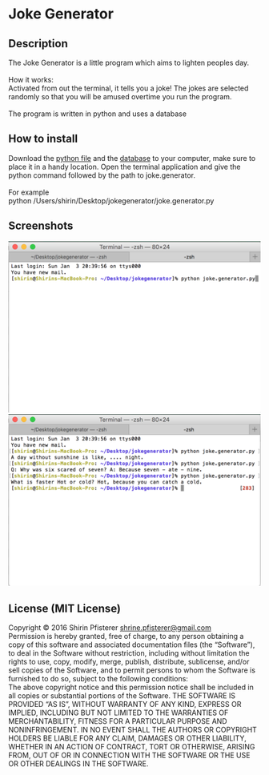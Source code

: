 # Joke Generator 

## Description
The Joke Generator is a little program which aims to lighten peoples day. <br><br>
How it works:<br>
Activated from out the terminal, it tells you a joke! The jokes are selected randomly so that you will be amused overtime you run the program.
<br><br>
The program is written in python and uses a database
## How to install
Download the [python file](joke.generator.py) and the [database](database.py) to your computer, make sure to place it in a handy location. Open the terminal application and give the python command followed by the path to joke.generator.<br><br>
For example<br>
python /Users/shirin/Desktop/jokegenerator/joke.generator.py

## Screenshots
![Image](1.png)<br>
![Image](2.png)<br>

## License (MIT License)
Copyright © 2016 Shirin Pfisterer shrine.pfisterer@gmail.com<br>
Permission is hereby granted, free of charge, to any person obtaining a copy of this software and associated documentation files (the “Software”), to deal in the Software without restriction, including without limitation the rights to use, copy, modify, merge, publish, distribute, sublicense, and/or sell copies of the Software, and to permit persons to whom the Software is furnished to do so, subject to the following conditions:<br>
The above copyright notice and this permission notice shall be included in all copies or substantial portions of the Software.
THE SOFTWARE IS PROVIDED “AS IS”, WITHOUT WARRANTY OF ANY KIND, EXPRESS OR IMPLIED, INCLUDING BUT NOT LIMITED TO THE WARRANTIES OF MERCHANTABILITY, FITNESS FOR A PARTICULAR PURPOSE AND NONINFRINGEMENT. IN NO EVENT SHALL THE AUTHORS OR COPYRIGHT HOLDERS BE LIABLE FOR ANY CLAIM, DAMAGES OR OTHER LIABILITY, WHETHER IN AN ACTION OF CONTRACT, TORT OR OTHERWISE, ARISING FROM, OUT OF OR IN CONNECTION WITH THE SOFTWARE OR THE USE OR OTHER DEALINGS IN THE SOFTWARE.



			
